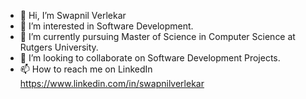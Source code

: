 - 👋 Hi, I’m Swapnil Verlekar
- 👀 I’m interested in Software Development.
- 🌱 I’m currently pursuing Master of Science in Computer Science at Rutgers University.
- 💞️ I’m looking to collaborate on Software Development Projects.
- 📫 How to reach me on LinkedIn https://www.linkedin.com/in/swapnilverlekar

<!---
swapv24/swapv24 is a ✨ special ✨ repository because its `README.md` (this file) appears on your GitHub profile.
You can click the Preview link to take a look at your changes.
--->
